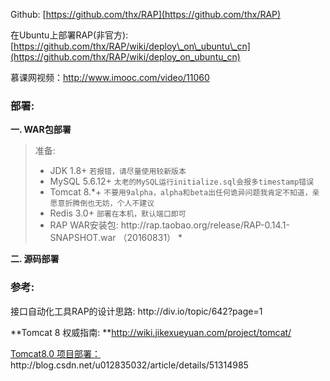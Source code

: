 Github: [https://github.com/thx/RAP](https://github.com/thx/RAP)

在Ubuntu上部署RAP\(非官方\): [https://github.com/thx/RAP/wiki/deploy\_on\_ubuntu\_cn](https://github.com/thx/RAP/wiki/deploy_on_ubuntu_cn)

慕课网视频：http://www.imooc.com/video/11060

### 部署:

**一. WAR包部署**

> 准备:
>
> * JDK 1.8+ `若报错，请尽量使用较新版本`
> * MySQL 5.6.12+ `太老的MySQL运行initialize.sql会报多timestamp错误`
> * Tomcat 8.\*+ `不要用9alpha，alpha和beta出任何诡异问题我肯定不知道，亲愿意折腾倒也无妨，个人不建议`
> * Redis 3.0+ `部署在本机，默认端口即可`
> * RAP WAR安装包: http:\/\/rap.taobao.org\/release\/RAP-0.14.1-SNAPSHOT.war  （20160831）
>   \*

**二. 源码部署**

### 参考:

接口自动化工具RAP的设计思路: http:\/\/div.io\/topic\/642?page=1

**Tomcat 8 权威指南: **[http:\/\/wiki.jikexueyuan.com\/project\/tomcat\/](http://wiki.jikexueyuan.com/project/tomcat/)

[Tomcat8.0 项目部署：](http://blog.csdn.net/u012835032/article/details/51314985)http:\/\/blog.csdn.net\/u012835032\/article\/details\/51314985

